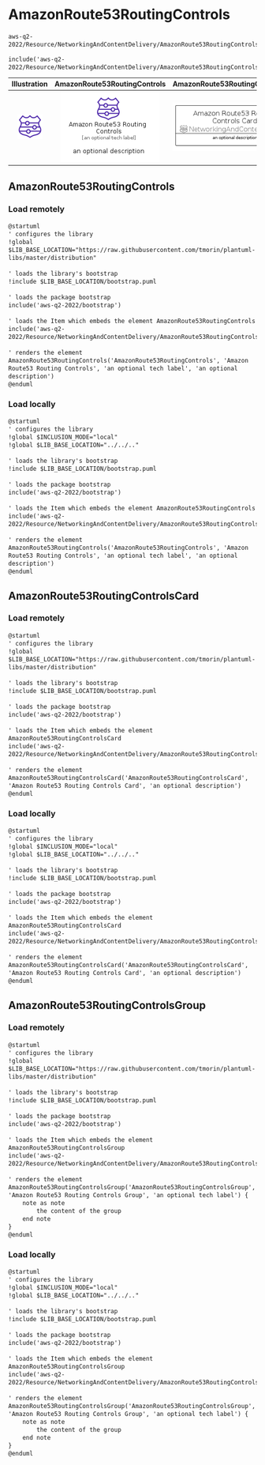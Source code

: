 # AmazonRoute53RoutingControls


```text
aws-q2-2022/Resource/NetworkingAndContentDelivery/AmazonRoute53RoutingControls
```

```text
include('aws-q2-2022/Resource/NetworkingAndContentDelivery/AmazonRoute53RoutingControls')
```



| Illustration | AmazonRoute53RoutingControls | AmazonRoute53RoutingControlsCard | AmazonRoute53RoutingControlsGroup |
| :---: | :---: | :---: | :---: |
| ![illustration for Illustration](../../../aws-q2-2022/Resource/NetworkingAndContentDelivery/AmazonRoute53RoutingControls.png) | ![illustration for AmazonRoute53RoutingControls](../../../aws-q2-2022/Resource/NetworkingAndContentDelivery/AmazonRoute53RoutingControls.Local.png) | ![illustration for AmazonRoute53RoutingControlsCard](../../../aws-q2-2022/Resource/NetworkingAndContentDelivery/AmazonRoute53RoutingControlsCard.Local.png) | ![illustration for AmazonRoute53RoutingControlsGroup](../../../aws-q2-2022/Resource/NetworkingAndContentDelivery/AmazonRoute53RoutingControlsGroup.Local.png) |




## AmazonRoute53RoutingControls

### Load remotely
```plantuml
@startuml
' configures the library
!global $LIB_BASE_LOCATION="https://raw.githubusercontent.com/tmorin/plantuml-libs/master/distribution"

' loads the library's bootstrap
!include $LIB_BASE_LOCATION/bootstrap.puml

' loads the package bootstrap
include('aws-q2-2022/bootstrap')

' loads the Item which embeds the element AmazonRoute53RoutingControls
include('aws-q2-2022/Resource/NetworkingAndContentDelivery/AmazonRoute53RoutingControls')

' renders the element
AmazonRoute53RoutingControls('AmazonRoute53RoutingControls', 'Amazon Route53 Routing Controls', 'an optional tech label', 'an optional description')
@enduml
```

### Load locally
```plantuml
@startuml
' configures the library
!global $INCLUSION_MODE="local"
!global $LIB_BASE_LOCATION="../../.."

' loads the library's bootstrap
!include $LIB_BASE_LOCATION/bootstrap.puml

' loads the package bootstrap
include('aws-q2-2022/bootstrap')

' loads the Item which embeds the element AmazonRoute53RoutingControls
include('aws-q2-2022/Resource/NetworkingAndContentDelivery/AmazonRoute53RoutingControls')

' renders the element
AmazonRoute53RoutingControls('AmazonRoute53RoutingControls', 'Amazon Route53 Routing Controls', 'an optional tech label', 'an optional description')
@enduml
```

## AmazonRoute53RoutingControlsCard

### Load remotely
```plantuml
@startuml
' configures the library
!global $LIB_BASE_LOCATION="https://raw.githubusercontent.com/tmorin/plantuml-libs/master/distribution"

' loads the library's bootstrap
!include $LIB_BASE_LOCATION/bootstrap.puml

' loads the package bootstrap
include('aws-q2-2022/bootstrap')

' loads the Item which embeds the element AmazonRoute53RoutingControlsCard
include('aws-q2-2022/Resource/NetworkingAndContentDelivery/AmazonRoute53RoutingControls')

' renders the element
AmazonRoute53RoutingControlsCard('AmazonRoute53RoutingControlsCard', 'Amazon Route53 Routing Controls Card', 'an optional description')
@enduml
```

### Load locally
```plantuml
@startuml
' configures the library
!global $INCLUSION_MODE="local"
!global $LIB_BASE_LOCATION="../../.."

' loads the library's bootstrap
!include $LIB_BASE_LOCATION/bootstrap.puml

' loads the package bootstrap
include('aws-q2-2022/bootstrap')

' loads the Item which embeds the element AmazonRoute53RoutingControlsCard
include('aws-q2-2022/Resource/NetworkingAndContentDelivery/AmazonRoute53RoutingControls')

' renders the element
AmazonRoute53RoutingControlsCard('AmazonRoute53RoutingControlsCard', 'Amazon Route53 Routing Controls Card', 'an optional description')
@enduml
```

## AmazonRoute53RoutingControlsGroup

### Load remotely
```plantuml
@startuml
' configures the library
!global $LIB_BASE_LOCATION="https://raw.githubusercontent.com/tmorin/plantuml-libs/master/distribution"

' loads the library's bootstrap
!include $LIB_BASE_LOCATION/bootstrap.puml

' loads the package bootstrap
include('aws-q2-2022/bootstrap')

' loads the Item which embeds the element AmazonRoute53RoutingControlsGroup
include('aws-q2-2022/Resource/NetworkingAndContentDelivery/AmazonRoute53RoutingControls')

' renders the element
AmazonRoute53RoutingControlsGroup('AmazonRoute53RoutingControlsGroup', 'Amazon Route53 Routing Controls Group', 'an optional tech label') {
    note as note
        the content of the group
    end note
}
@enduml
```

### Load locally
```plantuml
@startuml
' configures the library
!global $INCLUSION_MODE="local"
!global $LIB_BASE_LOCATION="../../.."

' loads the library's bootstrap
!include $LIB_BASE_LOCATION/bootstrap.puml

' loads the package bootstrap
include('aws-q2-2022/bootstrap')

' loads the Item which embeds the element AmazonRoute53RoutingControlsGroup
include('aws-q2-2022/Resource/NetworkingAndContentDelivery/AmazonRoute53RoutingControls')

' renders the element
AmazonRoute53RoutingControlsGroup('AmazonRoute53RoutingControlsGroup', 'Amazon Route53 Routing Controls Group', 'an optional tech label') {
    note as note
        the content of the group
    end note
}
@enduml
```

